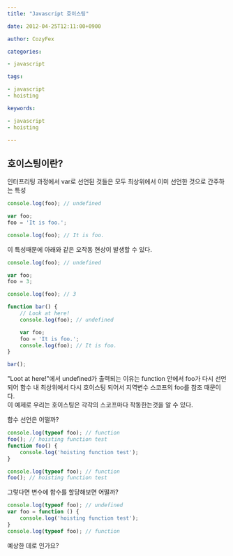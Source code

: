 ```yaml
---
title: "Javascript 호이스팅"

date: 2012-04-25T12:11:00+0900

author: CozyFex

categories:

- javascript

tags:

- javascript
- hoisting

keywords:

- javascript
- hoisting

---
```


## 호이스팅이란?

인터프리팅 과정에서 var로 선언된 것들은 모두 최상위에서 이미 선언한 것으로 간주하는 특성

```javascript
console.log(foo); // undefined

var foo;
foo = 'It is foo.';

console.log(foo); // It is foo.
```

이 특성때문에 아래와 같은 오작동 현상이 발생할 수 있다.

```javascript
console.log(foo); // undefined

var foo;
foo = 3;

console.log(foo); // 3

function bar() {
    // Look at here!
    console.log(foo); // undefined

    var foo;
    foo = 'It is foo.';
    console.log(foo); // It is foo.
}

bar();
```

"Loot at here!"에서 undefined가 출력되는 이유는 function 안에서 foo가 다시 선언되어 함수 내 최상위에서 다시 호이스팅 되어서 지역변수 스코프의 foo를 참조 때문이다.\
이 예제로 우리는 호이스팅은 각각의 스코프마다 작동한는것을 알 수 있다.

함수 선언은 어떨까?

```javascript
console.log(typeof foo); // function
foo(); // hoisting function test
function foo() {
    console.log('hoisting function test');
}

console.log(typeof foo); // function
foo(); // hoisting function test
```

그렇다면 변수에 함수를 할당해보면 어떨까?

```javascript
console.log(typeof foo); // undefined
var foo = function () {
    console.log('hoisting function test');
}
console.log(typeof foo); // function
```

예상한 데로 인가요?
